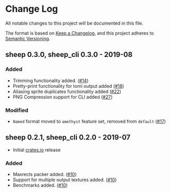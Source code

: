 # Change Log

All notable changes to this project will be documented in this file.

The format is based on [Keep a Changelog][kc], and this project adheres to
[Semantic Versioning][sv].

[kc]: http://keepachangelog.com/
[sv]: http://semver.org/

## sheep 0.3.0, sheep_cli 0.3.0 - 2019-08

### Added

- Trimming functionality added. ([#14])
- Pretty-print functionality for toml output added ([#18])
- Aliasing sprite duplicates functionality added ([#22])
- PNG Compression support for CLI added ([#27])

### Modified

- `Named` format moved to `amethyst` feature set, removed from `default` ([#17])

[#14]: https://github.com/amethyst/sheep/pull/14
[#17]: https://github.com/amethyst/sheep/pull/17
[#18]: https://github.com/amethyst/sheep/pull/18
[#22]: https://github.com/amethyst/sheep/pull/22
[#27]: https://github.com/amethyst/sheep/pull/27

## sheep 0.2.1, sheep_cli 0.2.0 - 2019-07

- Initial [crates.io](https://crates.io) release

### Added

- Maxrects packer added. ([#10])
- Support for multiple output textures added. ([#10])
- Benchmarks added. ([#10])

[#10]: https://github.com/amethyst/sheep/pull/10
